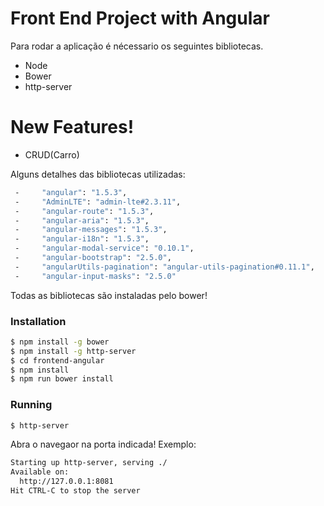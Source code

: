 # Front End Project with Angular

Para rodar a aplicação é nécessario os seguintes bibliotecas.

  - Node
  - Bower
  - http-server

# New Features!

  - CRUD(Carro)
 
Alguns detalhes das bibliotecas utilizadas:
```sh
 -     "angular": "1.5.3",
 -     "AdminLTE": "admin-lte#2.3.11",
 -     "angular-route": "1.5.3",
 -     "angular-aria": "1.5.3",
 -     "angular-messages": "1.5.3",
 -     "angular-i18n": "1.5.3",
 -     "angular-modal-service": "0.10.1",
 -     "angular-bootstrap": "2.5.0",
 -     "angularUtils-pagination": "angular-utils-pagination#0.11.1",
 -     "angular-input-masks": "2.5.0"
 ```

Todas as bibliotecas são instaladas pelo bower!

### Installation

```sh
$ npm install -g bower
$ npm install -g http-server
$ cd frontend-angular
$ npm install
$ npm run bower install
```

### Running

```sh
$ http-server
```
Abra o navegaor na porta indicada! Exemplo:
```sh
Starting up http-server, serving ./
Available on:
  http://127.0.0.1:8081
Hit CTRL-C to stop the server
```
